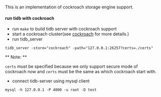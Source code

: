 This is an implementation of cockroach storage engine support.

#### run tidb with cockroach

* run `make` to build tidb server with cockroach support
* start a cockroach cluster(see [cockroach](https://github.com/cockroachdb/cockroach#running-a-multi-node-cluster) for more details.)
* run tidb_server

```shell
tidb_server -store="cockroach" -path="127.0.0.1:26257?certs=./certs"
```

** Note: ** 

`certs` must be specified because we only support secure mode of cockroach now and `certs` must be the same as which cockroach start with. 

* connect tidb-server using mysql client

```shell
mysql -h 127.0.0.1 -P 4000 -u root -D test
```